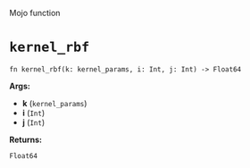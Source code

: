 Mojo function

# `kernel_rbf`

```mojo
fn kernel_rbf(k: kernel_params, i: Int, j: Int) -> Float64
```

**Args:**

- **k** (`kernel_params`)
- **i** (`Int`)
- **j** (`Int`)

**Returns:**

`Float64`

